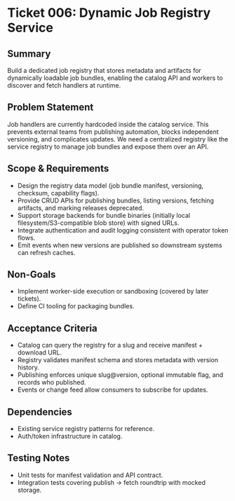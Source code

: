 # Ticket 006: Dynamic Job Registry Service

## Summary
Build a dedicated job registry that stores metadata and artifacts for dynamically loadable job bundles, enabling the catalog API and workers to discover and fetch handlers at runtime.

## Problem Statement
Job handlers are currently hardcoded inside the catalog service. This prevents external teams from publishing automation, blocks independent versioning, and complicates updates. We need a centralized registry like the service registry to manage job bundles and expose them over an API.

## Scope & Requirements
- Design the registry data model (job bundle manifest, versioning, checksum, capability flags).
- Provide CRUD APIs for publishing bundles, listing versions, fetching artifacts, and marking releases deprecated.
- Support storage backends for bundle binaries (initially local filesystem/S3-compatible blob store) with signed URLs.
- Integrate authentication and audit logging consistent with operator token flows.
- Emit events when new versions are published so downstream systems can refresh caches.

## Non-Goals
- Implement worker-side execution or sandboxing (covered by later tickets).
- Define CI tooling for packaging bundles.

## Acceptance Criteria
- Catalog can query the registry for a slug and receive manifest + download URL.
- Registry validates manifest schema and stores metadata with version history.
- Publishing enforces unique slug@version, optional immutable flag, and records who published.
- Events or change feed allow consumers to subscribe for updates.

## Dependencies
- Existing service registry patterns for reference.
- Auth/token infrastructure in catalog.

## Testing Notes
- Unit tests for manifest validation and API contract.
- Integration tests covering publish → fetch roundtrip with mocked storage.
